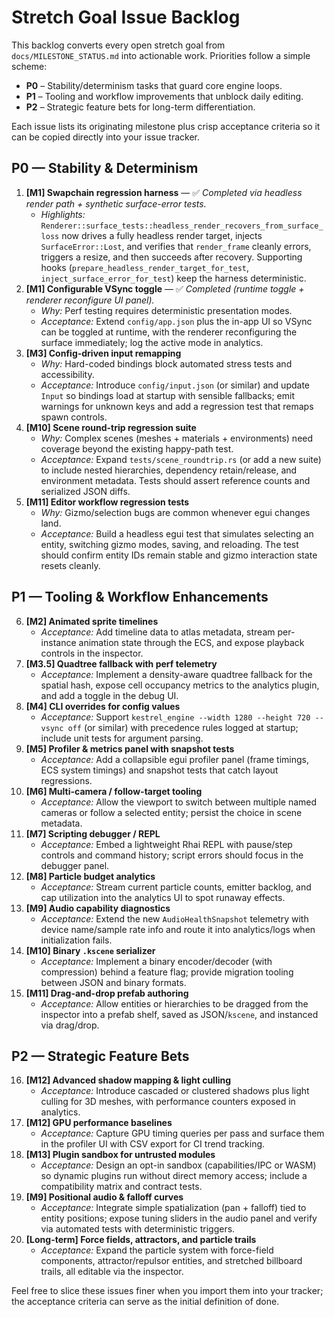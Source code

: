 # Stretch Goal Issue Backlog

This backlog converts every open stretch goal from `docs/MILESTONE_STATUS.md` into actionable work. Priorities follow a simple scheme:

- **P0** – Stability/determinism tasks that guard core engine loops.
- **P1** – Tooling and workflow improvements that unblock daily editing.
- **P2** – Strategic feature bets for long-term differentiation.

Each issue lists its originating milestone plus crisp acceptance criteria so it can be copied directly into your issue tracker.

## P0 — Stability & Determinism

1. **[M1] Swapchain regression harness** — ✅ *Completed via headless render path + synthetic surface-error tests.*
   - *Highlights:* `Renderer::surface_tests::headless_render_recovers_from_surface_loss` now drives a fully headless render target, injects `SurfaceError::Lost`, and verifies that `render_frame` cleanly errors, triggers a resize, and then succeeds after recovery. Supporting hooks (`prepare_headless_render_target_for_test`, `inject_surface_error_for_test`) keep the harness deterministic.
2. **[M1] Configurable VSync toggle** — ✅ *Completed (runtime toggle + renderer reconfigure UI panel).*
   - *Why:* Perf testing requires deterministic presentation modes.
   - *Acceptance:* Extend `config/app.json` plus the in-app UI so VSync can be toggled at runtime, with the renderer reconfiguring the surface immediately; log the active mode in analytics.
3. **[M3] Config-driven input remapping**
   - *Why:* Hard-coded bindings block automated stress tests and accessibility.
   - *Acceptance:* Introduce `config/input.json` (or similar) and update `Input` so bindings load at startup with sensible fallbacks; emit warnings for unknown keys and add a regression test that remaps spawn controls.
4. **[M10] Scene round-trip regression suite**
   - *Why:* Complex scenes (meshes + materials + environments) need coverage beyond the existing happy-path test.
   - *Acceptance:* Expand `tests/scene_roundtrip.rs` (or add a new suite) to include nested hierarchies, dependency retain/release, and environment metadata. Tests should assert reference counts and serialized JSON diffs.
5. **[M11] Editor workflow regression tests**
   - *Why:* Gizmo/selection bugs are common whenever egui changes land.
   - *Acceptance:* Build a headless egui test that simulates selecting an entity, switching gizmo modes, saving, and reloading. The test should confirm entity IDs remain stable and gizmo interaction state resets cleanly.

## P1 — Tooling & Workflow Enhancements

6. **[M2] Animated sprite timelines**
   - *Acceptance:* Add timeline data to atlas metadata, stream per-instance animation state through the ECS, and expose playback controls in the inspector.
7. **[M3.5] Quadtree fallback with perf telemetry**
   - *Acceptance:* Implement a density-aware quadtree fallback for the spatial hash, expose cell occupancy metrics to the analytics plugin, and add a toggle in the debug UI.
8. **[M4] CLI overrides for config values**
   - *Acceptance:* Support `kestrel_engine --width 1280 --height 720 --vsync off` (or similar) with precedence rules logged at startup; include unit tests for argument parsing.
9. **[M5] Profiler & metrics panel with snapshot tests**
   - *Acceptance:* Add a collapsible egui profiler panel (frame timings, ECS system timings) and snapshot tests that catch layout regressions.
10. **[M6] Multi-camera / follow-target tooling**
    - *Acceptance:* Allow the viewport to switch between multiple named cameras or follow a selected entity; persist the choice in scene metadata.
11. **[M7] Scripting debugger / REPL**
    - *Acceptance:* Embed a lightweight Rhai REPL with pause/step controls and command history; script errors should focus in the debugger panel.
12. **[M8] Particle budget analytics**
    - *Acceptance:* Stream current particle counts, emitter backlog, and cap utilization into the analytics UI to spot runaway effects.
13. **[M9] Audio capability diagnostics**
    - *Acceptance:* Extend the new `AudioHealthSnapshot` telemetry with device name/sample rate info and route it into analytics/logs when initialization fails.
14. **[M10] Binary `.kscene` serializer**
    - *Acceptance:* Implement a binary encoder/decoder (with compression) behind a feature flag; provide migration tooling between JSON and binary formats.
15. **[M11] Drag-and-drop prefab authoring**
    - *Acceptance:* Allow entities or hierarchies to be dragged from the inspector into a prefab shelf, saved as JSON/`kscene`, and instanced via drag/drop.

## P2 — Strategic Feature Bets

16. **[M12] Advanced shadow mapping & light culling**
    - *Acceptance:* Introduce cascaded or clustered shadows plus light culling for 3D meshes, with performance counters exposed in analytics.
17. **[M12] GPU performance baselines**
    - *Acceptance:* Capture GPU timing queries per pass and surface them in the profiler UI with CSV export for CI trend tracking.
18. **[M13] Plugin sandbox for untrusted modules**
    - *Acceptance:* Design an opt-in sandbox (capabilities/IPC or WASM) so dynamic plugins run without direct memory access; include a compatibility matrix and contract tests.
19. **[M9] Positional audio & falloff curves**
    - *Acceptance:* Integrate simple spatialization (pan + falloff) tied to entity positions; expose tuning sliders in the audio panel and verify via automated tests with deterministic triggers.
20. **[Long-term] Force fields, attractors, and particle trails**
    - *Acceptance:* Expand the particle system with force-field components, attractor/repulsor entities, and stretched billboard trails, all editable via the inspector.

Feel free to slice these issues finer when you import them into your tracker; the acceptance criteria can serve as the initial definition of done.

